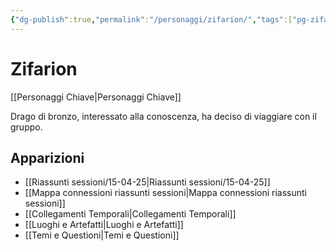 ```yaml
---
{"dg-publish":true,"permalink":"/personaggi/zifarion/","tags":["pg-zifarion"]}
---
```


# Zifarion

[[Personaggi Chiave\|Personaggi Chiave]]

Drago di bronzo, interessato alla conoscenza, ha deciso di viaggiare con il gruppo.

## Apparizioni
- [[Riassunti sessioni/15-04-25\|Riassunti sessioni/15-04-25]]
- [[Mappa connessioni riassunti sessioni\|Mappa connessioni riassunti sessioni]]
- [[Collegamenti Temporali\|Collegamenti Temporali]]
- [[Luoghi e Artefatti\|Luoghi e Artefatti]]
- [[Temi e Questioni\|Temi e Questioni]]